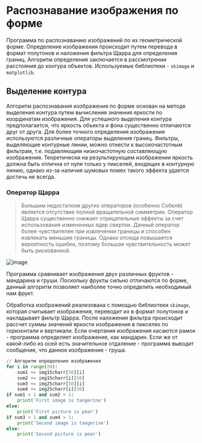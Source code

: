 # Распознавание изображения по форме
Программа по распознаванию изображений по их геометрической форме. 
Определение изображения происходит путем перевода в формат полутонов и наложения фильтра Щарра для определения границ. Алгоритм определения заключается в рассмотрении расстояния до контура объектов. Используемые библиотеки - `skimage` и `matplotlib`.

## Выделение контура
Алгоритм распознавания изображения по форме основан на методе выделения контура путем вычисления значения яркости по координатам изображения. Для успешного выделения контура предполагается, что яркость объекта и фона существенно отличаются друг от друга. Для более точного определения изображения используются различные операторы выделения границ. Фильтры, выделяющие контурные линии, можно отнести к высокочастотным фильтрам, т.е. подавляющим низкочастотную составляющую изображения. Теоретически на результирующем изображении яркость должна быть отлична от нуля только у пикселей, входящих в контурную линию, однако из-за наличия шумовых помех такого эффекта удается достичь не всегда.

### Оператор Щарра
> Большим недостатком других операторов (особенно Собеля) является отсутствие полной вращательной симметрии. Оператор Щарра существенно снижает отрицательные эффекты за счет использования измененных ядер свертки. Данный оператор более чувствителен при извлечении границы и способен извлекать меньшие границы. Однако отсюда повышается вероятность ошибки, поэтому большая чувствительность может быть рискованной.

![image](https://user-images.githubusercontent.com/108347547/180743585-acde7a3b-4989-46df-b6b5-dc42a897b23d.png)

Программа сравнивает изображения двух различных фруктов - мандарина и груши. Поскольку фрукты сильно отличаются по форме, данный алгоритм позволяет наиболее точно определить необходимый нам фрукт.

Обработка изображений реализована с помощью библиотеки `skimage`, которая считывает изображения, переводит их в формат полутонов и накладывает фильтр Щарра. После наложения фильтра происходит рассчет суммы значений яркости изображения в пикселях по горизонтали и вертикали. Если очертания изображения касаются рамок - программа определяет изображение, как мандарин. Если же от какой-либо из осей есть значительное отдаление - программа выводит сообщение, что данное изображение - груша.

```python
// Алгоритм определения изображения
for i in range(20):
    sum1 += img1Scharr[50][i]
    sum2 += img1Scharr[i][50]
    sum3 += img2Scharr[50][i]
    sum4 += img2Scharr[i][50]
if sum1 < 1 and sum2 > 1:
    print('First image is tangerine')
else:
    print('First picture is pear')
if sum3 < 1 and sum4 > 1:
    print('Second image is tangerine')
else:
    print('Second picture is pear')
```


